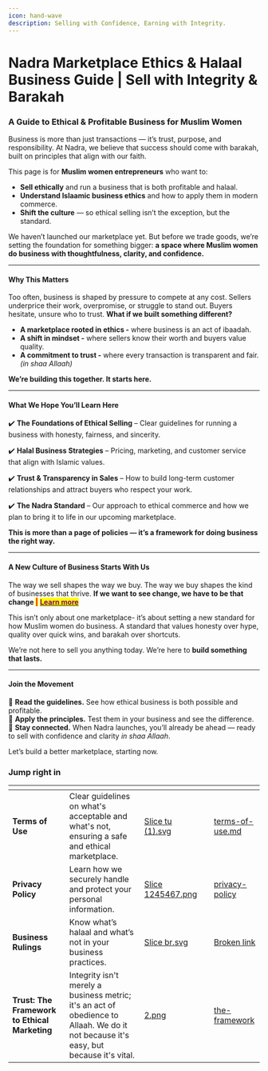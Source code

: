 ```yaml
---
icon: hand-wave
description: Selling with Confidence, Earning with Integrity.
---
```


# Nadra Marketplace Ethics & Halaal Business Guide | Sell with Integrity & Barakah

### **A Guide to Ethical & Profitable Business for Muslim Women**

Business is more than just transactions — it’s trust, purpose, and responsibility. At Nadra, we believe that success should come with barakah, built on principles that align with our faith.

This page is for **Muslim women entrepreneurs** who want to:

* **Sell ethically** and run a business that is both profitable and halaal.
* **Understand Islaamic business ethics** and how to apply them in modern commerce.
* **Shift the culture** — so ethical selling isn’t the exception, but the standard.

We haven’t launched our marketplace yet. But before we trade goods, we’re setting the foundation for something bigger: **a space where Muslim women do business with thoughtfulness, clarity, and confidence.**

***

#### **Why This Matters**

Too often, business is shaped by pressure to compete at any cost. Sellers underprice their work, overpromise, or struggle to stand out. Buyers hesitate, unsure who to trust. **What if we built something different?**

* **A marketplace rooted in ethics -** where business is an act of ibaadah.
* **A shift in mindset -** where sellers know their worth and buyers value quality.
* **A commitment to trust -** where every transaction is transparent and fair. _(in shaa Allaah)_

**We’re building this together. It starts here.**

***

#### **What We Hope You’ll Learn Here**

✔️ **The Foundations of Ethical Selling** – Clear guidelines for running a business with honesty, fairness, and sincerity.

✔️ **Halal Business Strategies** – Pricing, marketing, and customer service that align with Islamic values.

✔️ **Trust & Transparency in Sales** – How to build long-term customer relationships and attract buyers who respect your work.

✔️ **The Nadra Standard** – Our approach to ethical commerce and how we plan to bring it to life in our upcoming marketplace.

**This is more than a page of policies — it’s a framework for doing business the right way.**

***

#### **A New Culture of Business Starts With Us**

The way we sell shapes the way we buy. The way we buy shapes the kind of businesses that thrive. **If we want to see change, we have to be that change&#x20;**<mark style="color:red;">**|**</mark> [<mark style="color:purple;">**Learn more**</mark>](transformational-sales/the-price-of-undervaluing-ourselves-how-we-teach-people-to-treat-us.md)

This isn’t only about one marketplace- it’s about setting a new standard for how Muslim women do business. A standard that values honesty over hype, quality over quick wins, and barakah over shortcuts.

We’re not here to sell you anything today. We’re here to **build something that lasts.**

***

#### **Join the Movement**

📌 **Read the guidelines.** See how ethical business is both possible and profitable.\
📌 **Apply the principles.** Test them in your business and see the difference.\
📌 **Stay connected.** When Nadra launches, you’ll already be ahead — ready to sell with confidence and clarity _in shaa Allaah_.

Let’s build a better marketplace, starting now.

### Jump right in

<table data-view="cards"><thead><tr><th></th><th></th><th data-hidden data-card-cover data-type="files"></th><th data-hidden></th><th data-hidden data-card-target data-type="content-ref"></th></tr></thead><tbody><tr><td><strong>Terms of Use</strong></td><td>Clear guidelines on what's acceptable and what's not, ensuring a safe and ethical marketplace.</td><td><a href=".gitbook/assets/Slice tu (1).svg">Slice tu (1).svg</a></td><td></td><td><a href="nadra-policies/terms-of-use.md">terms-of-use.md</a></td></tr><tr><td><strong>Privacy Policy</strong></td><td>Learn how we securely handle and protect your personal information.</td><td><a href=".gitbook/assets/Slice 1245467.png">Slice 1245467.png</a></td><td></td><td><a href="nadra-policies/privacy-policy/">privacy-policy</a></td></tr><tr><td><strong>Business  Rulings</strong></td><td>Know what’s halaal and what’s not in your business practices.</td><td><a href=".gitbook/assets/Slice br.svg">Slice br.svg</a></td><td></td><td><a href="broken-reference">Broken link</a></td></tr><tr><td><strong>Trust: The Framework to Ethical Marketing</strong></td><td>Integrity isn't merely a business metric; it's an act of obedience to Allaah. We do it not because it's easy, but because it's vital.</td><td><a href=".gitbook/assets/2.png">2.png</a></td><td></td><td><a href="nadra-framework/the-framework/">the-framework</a></td></tr></tbody></table>
